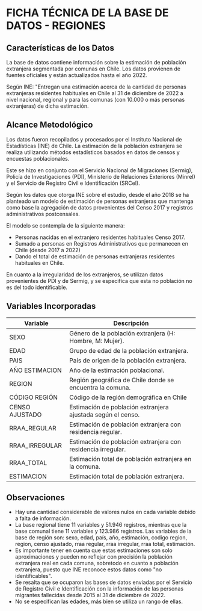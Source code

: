 # FICHA TÉCNICA DE LA BASE DE DATOS - REGIONES

## Características de los Datos

La base de datos contiene información sobre la estimación de población extranjera segmentada por comunas en Chile. Los datos provienen de fuentes oficiales y están actualizados hasta el año 2022.

Según INE: "Entregan una estimación acerca de la cantidad de personas extranjeras residentes habituales en Chile al 31 de diciembre de 2022 a nivel nacional, regional y para las comunas (con 10.000 o más personas extranjeras) de dicha estimación. 


## Alcance Metodológico

Los datos fueron recopilados y procesados por el Instituto Nacional de Estadísticas (INE) de Chile. La estimación de la población extranjera se realiza utilizando métodos estadísticos basados en datos de censos y encuestas poblacionales.

Este se hizo en conjunto con el Servicio Nacional de Migraciones (Sermig), Policía de Investigaciones (PDI), Ministerio de Relaciones 
Exteriores (Minrel) y el Servicio de Registro Civil e Identificación (SRCel). 

Según los datos que otorga INE sobre el estudio, desde el año 2018 se ha planteado un modelo de estimación de personas extranjeras que mantenga como base la agregación de datos provenientes del Censo 2017 y registros administrativos postcensales. 

El modelo se contempla de la siguiente manera: 

- Personas nacidas en el extranjero residentes habituales Censo 2017. 
- Sumado a personas en Registros Administrativos que permanecen en Chile (desde 2017 a 2022)
- Dando el total de estimación de personas extranjeras residentes habituales en Chile. 

En cuanto a la irregularidad de los extranjeros, se utilizan datos provenientes de PDI y de Sermig, y se especifíca que esta no población no es del todo identificable.

## Variables Incorporadas

| Variable        | Descripción                                                   |
|-----------------|---------------------------------------------------------------|
| SEXO            | Género de la población extranjera (H: Hombre, M: Mujer).      |
| EDAD            | Grupo de edad de la población extranjera.                     |
| PAIS            | País de origen de la población extranjera.                    |
| AÑO ESTIMACION  | Año de la estimación poblacional.                             |
| REGION          | Región geográfica de Chile donde se encuentra la comuna.      |
| CÓDIGO REGIÓN   | Código de la región demográfica en Chile                      |
| CENSO AJUSTADO  | Estimación de población extranjera ajustada según el censo.   |
| RRAA_REGULAR    | Estimación de población extranjera con residencia regular.    |
| RRAA_IRREGULAR  | Estimación de población extranjera con residencia irregular.  |
| RRAA_TOTAL      | Estimación total de población extranjera en la comuna.        |
| ESTIMACION      | Estimación total de población extranjera.                     |

## Observaciones

- Hay una cantidad considerable de valores nulos en cada variable debido a falta de información.
- La base regional tiene 11 variables y 51.946 registros, mientras que la base comunal tiene 11 variables y 123.986
registros. Las variables de la base de región son: sexo, edad, país, año, estimación, codigo region, region, censo ajustado, rraa regular, rraa irregular, rraa total, estimación. 
- Es importante tener en cuenta que estas estimaciones son solo aproximaciones y pueden no reflejar con precisión la población extranjera real en cada comuna, sobretodo en cuanto a población extranjera, puesto que INE reconoce estos datos como "no identificables". 
- Se resalta que se ocuparon las bases de datos enviadas por el Servicio de Registro Civil e Identificación con la información de las personas migrantes fallecidas desde 2015 al 31 de diciembre de 2022. 
- No se especifican las edades, más bien se utiliza un rango de ellas. 